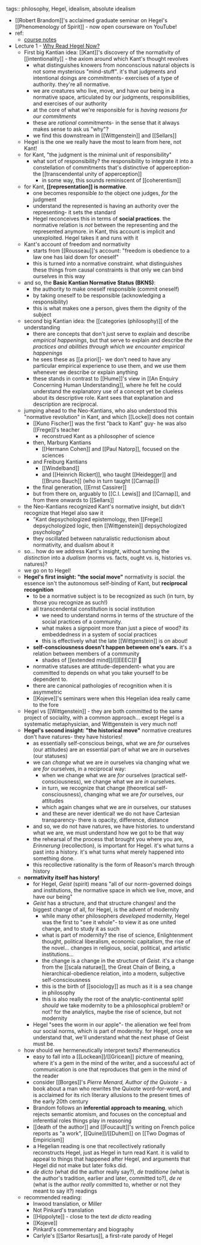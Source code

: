 tags:: philosophy, Hegel, idealism, absolute idealism

- [[Robert Brandom]]'s acclaimed graduate seminar on Hegel's [[Phenomenology of Spirit]] - now open courseware on YouTube!
- ref:
	- [course notes](https://sites.pitt.edu/~rbrandom/Courses/Hegel%20%282021%29/ST%202021%20Main.html)
- Lecture 1 - [Why Read Hegel Now?](https://www.youtube.com/watch?v=va1sDoPRTAU)
	- First big Kantian idea: [[Kant]]'s discovery of the normativity of [[intentionality]] - the axiom around which Kant's thought revolves
		- what distinguishes knowers from nonconscious natural objects is not some mysterious "mind-stuff". it's that judgments and intentional doings are commitments- exercises of a type of authority. they're all normative.
		- we are creatures who live, move, and have our being in a normative space, articulated by our judgments, responsibilities, and exercises of our authority
		- at the core of what we're responsible for is *having reasons for our commitments*
		- these are _rational_ commitments- in the sense that it always makes sense to ask us "why"?
		- we find this downstream in [[Wittgenstein]] and [[Sellars]]
	- Hegel is the one we really have the most to learn from here, not Kant!
	- for Kant, "the judgment is the minimal unit of responsibility"
		- what sort of responsibility? the responsibility to integrate it into a constellation of commitments that's distinctive of apperception- the [[transcendental unity of apperception]]
			- in some way, this sounds reminiscent of [[coherentism]]
	- for Kant, **[[representation]] is normative**.
		- one becomes responsible _to_ the object one judges, _for_ the judgment
		- understand the represented is having an authority over the representing- it sets the standard
		- Hegel reconceives this in terms of **social practices**. the normative relation is _not_ between the representing and the represented anymore. in Kant, this account is implicit and unexploited. Hegel takes it and runs with it
	- Kant's account of freedom and normativity
		- starts from [[Rousseau]]'s account: "freedom is obedience to a law one has laid down for oneself"
		- this is turned into a normative constraint. what distinguishes these things from causal constraints is that only we can bind ourselves in this way
	- and so, the **Basic Kantian Normative Status (BKNS)**:
		- the authority to make oneself responsible (commit oneself)
		- by taking oneself to be responsible (acknowledging a responsibility)
		- this is what makes one a person, gives them the dignity of the subject
	- second big Kantian idea: the [[categories (philosophy)]] of the understanding
		- there are concepts that don't just serve to explain and describe _empirical happenings_, but that serve to explain and describe _the practices and abilities through which we encounter empirical happenings_
		- he sees these as [[a priori]]- we don't need to have any particular empirical experience to use them, and we use them whenever we describe or explain anything
		- these stands in contrast to [[Hume]]'s view in [[An Enquiry Concerning Human Understanding]], where he felt he could understand the explanatory use of a concept yet be clueless about its descriptive role. Kant sees that explanation and description are reciprocal.
	- jumping ahead to the Neo-Kantians, who also understood this "normative revolution" in Kant, and which [[Locke]] does not contain
		- [[Kuno Fischer]] was the first "back to Kant" guy- he was also [[Frege]]'s teacher
			- reconstrued Kant as a philosopher of science
		- then, Marburg Kantians
			- [[Hermann Cohen]] and [[Paul Natorp]], focused on the sciences
		- and Freiburg Kantians
			- [[Windelband]]
			- and [[Heinrich Rickert]], who taught [[Heidegger]] and [[Bruno Bauch]] (who in turn taught [[Carnap]])
		- the final generation, [[Ernst Cassirer]]
		- but from there on, arguably to [[C.I. Lewis]] and [[Carnap]], and from there onwards to [[Sellars]]
	- the Neo-Kantians recognized Kant's normative insight, but didn't recognize that Hegel also saw it
		- "Kant depsychologized epistemology, then [[Frege]] depsychologized logic, then [[Wittgenstein]] depsychologized psychology"
		- they oscillated between naturalistic reductionism about normativity, and dualism about it
	- so... how do we address Kant's insight, without turning the *distinction* into a *dualism* (norms vs. facts, ought vs. is, histories vs. natures)?
	- we go on to Hegel!
	- **Hegel's first insight: "the social move"** normativity is _social_. the essence isn't the autonomous self-binding of Kant, but **reciprocal recognition**
		- to be a normative subject is to be recognized as such (in turn, by those you recognize as such!)
		- all transcendental constitution is social institution
			- we need to understand norms in terms of the structure of the social practices of a community.
			- what makes a signpoint more than just a piece of wood? its embeddedness in a system of social practices
			- this is effectively what the late [[Wittgenstein]] is on about!
		- **self-consciousness doesn't happen between one's ears.** it's a relation between members of a community
			- shades of [[extended mind]]/[[EEEC]]! 👀
		- normative statuses are attitude-dependent- what you are committed to depends on what you take yourself to be dependent to.
		- there are canonical pathologies of recognition when it is asymmetric
		- [[Kojeve]]'s seminars were when this Hegelian idea really came to the fore
	- Hegel vs [[Wittgenstein]] - they are both committed to the same project of sociality, with a common approach... except Hegel is a systematic metaphysician, and Wittgenstein is very much not!
	- **Hegel's second insight: "the historical move"** normative creatures don't have natures- they have histories!
		- as essentially self-conscious beings, what we are _for_ ourselves (our attitudes) are an essential part of what we are _in_ ourselves (our statuses)
		- we can *change* what we are *in* ourselves via changing what we are *for* ourselves, in a reciprocal way:
			- when we change what we are *for* ourselves (practical self-consciousness), we change what we are *in* ourselves.
			- in turn, we recognize that change (theoretical self-consciousness), changing what we are *for* ourselves, our attitudes
			- which again changes what we are _in_ ourselves, our statuses
			- and these are never identical! we do not have Cartesian transparency- there is opacity, difference, distance
		- and so, we do not have natures, we have histories. to understand what we are, we must understand how we got to be that way
		- the rehearsal of the process that brought you where you are, *Erinnerung* (recollection), is important for Hegel. it's what turns a past into a history. it's what turns what merely happened into something done.
		- this recollective rationality is the form of Reason's march through history
	- **normativity itself has history!**
		- for Hegel, *Geist* (spirit) means "all of our norm-governed doings and institutions, the normative space in which we live, move, and have our being"
		- *Geist* has a structure, and that structure changes! and the biggest change of all, for Hegel, is the advent of modernity
			- while many other philosophers *developed* modernity, Hegel was the first to "see it whole"- to view it as one united change, and to study it as such
			- what is part of modernity? the rise of science, Enlightenment thought, political liberalism, economic capitalism, the rise of the novel... changes in religious, social, political, and artistic institutions...
			- the change is a change in the structure of *Geist*. it's a change from the [[scala naturae]], the Great Chain of Being, a hierarchical-obedience relation, into a modern, subjective self-consciousness
			- this is the birth of [[sociology]] as much as it is a sea change in philosophy
			- this is also really the root of the analytic-continental split! *should* we take modernity to be a philosophical problem? or not? for the analytics, maybe the rise of science, but not modernity
		- Hegel "sees the worm in our apple"- the alienation we feel from our social norms, which is part of modernity. for Hegel, once we understand that, we'll understand what the next phase of Geist must be.
	- how should we hermeneutically interpret texts? #hermeneutics
		- easy to fall into a [[Lockean]]/[[Gricean]] picture of meaning, where it's a gem in the mind of the writer, and a successful act of communication is one that reproduces that gem in the mind of the reader
		- consider [[Borges]]'s *Pierre Menard, Author of the Quixote* - a book about a man who rewrites the Quixote word-for-word, and is acclaimed for its rich literary allusions to the present times of the early 20th century
		- Brandom follows an **inferential approach to meaning**, which rejects semantic atomism, and focuses on the conceptual and inferential roles things play in reasoning
		- [[death of the author]] and [[Foucault]]'s writing on French police reports as "a work", [[Quine]]/[[Duhem]] on [[Two Dogmas of Empiricism]]
		- a Hegelian reading is one that recollectively rationally reconstructs Hegel, just as Hegel in turn read Kant. it is valid to appeal to things that happened after Hegel, and arguments that Hegel did not make but later folks did.
		- *de dicto* (what did the author really say?), *de traditione* (what is the author's tradition, earlier and later, committed to?), *de re* (what is the author _really_ committed to, whether or not they meant to say it?) readings
	- recommended reading:
		- Inwood translation, or Miller
		- Not Pinkard's translation
		- [[Hippolyte]] - close to the text *de dicto* reading
		- [[Kojeve]]
		- Pinkard's commementary and biography
		- Carlyle's [[Sartor Resartus]], a first-rate parody of Hegel